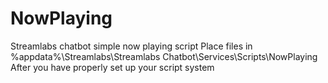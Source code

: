 # NowPlaying
Streamlabs chatbot simple now playing script
Place files in
%appdata%\Streamlabs\Streamlabs Chatbot\Services\Scripts\NowPlaying
After you have properly set up your script system
